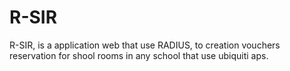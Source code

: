 # R-SIR
R-SIR, is a application web that use RADIUS, to creation vouchers reservation for shool rooms in any school that use ubiquiti aps.
